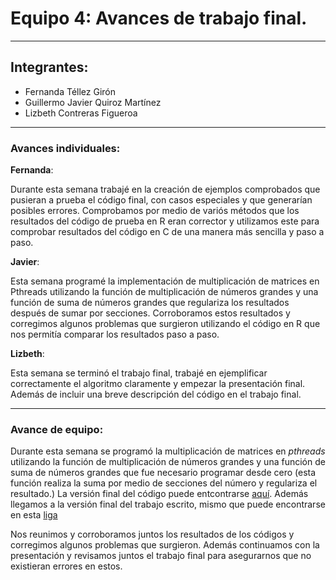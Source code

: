 # Equipo 4: Avances de trabajo final.

---

## Integrantes:
* Fernanda Téllez Girón
* Guillermo Javier Quiroz Martínez
* Lizbeth Contreras Figueroa

---

### Avances individuales:

**Fernanda**:

Durante esta semana trabajé en la creación de ejemplos comprobados que pusieran a prueba el código final, con casos especiales y que generarían posibles errores. Comprobamos por medio de variós métodos que los resultados del código de prueba en R eran corrector y utilizamos este para comprobar resultados del código en C de una manera más sencilla y paso a paso.

**Javier**:

Esta semana programé la implementación de multiplicación de matrices en Pthreads utilizando la función de multiplicación de números grandes y una función de suma de números grandes que regulariza los resultados después de sumar por secciones. Corroboramos estos resultados y corregimos algunos problemas que surgieron utilizando el código en R que nos permitía comparar los resultados paso a paso. 

**Lizbeth**:

Esta semana se terminó el trabajo final, trabajé en ejemplificar correctamente el algoritmo claramente y empezar la presentación final. Además de incluir una breve descripción del código en el trabajo final.


---

### Avance de equipo:


Durante esta semana se programó la multiplicación de matrices en *pthreads* utilizando la función de multiplicación de números grandes y una función de suma de números grandes que fue necesario programar desde cero (esta función realiza la suma por medio de secciones del número y regulariza el resultado.) La versión final del código puede entcontrarse [aquí](./codigoC). Además llegamos a la versión final del trabajo escrito, mismo que puede encontrarse en esta [liga](https://www.dropbox.com/home/trabajo%20final?preview=Trabajo+final.docx)

Nos reunimos y corroboramos juntos los resultados de los códigos y corregimos algunos problemas que surgieron. Además continuamos con la presentación y revisamos juntos el trabajo final para  asegurarnos que no existieran errores en estos. 






